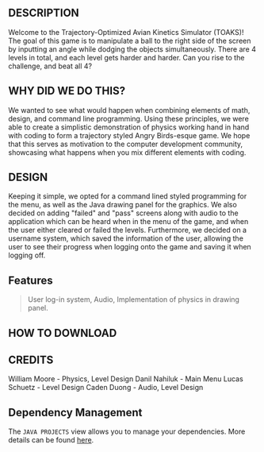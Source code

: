 ## DESCRIPTION
Welcome to the Trajectory-Optimized Avian Kinetics Simulator (TOAKS)! The goal of this game is to manipulate a ball to the right side of the screen by inputting an angle while dodging the objects simultaneously. There are 4 levels in total, and each level gets harder and harder. Can you rise to the challenge, and beat all 4?

## WHY DID WE DO THIS?
We wanted to see what would happen when combining elements of math, design, and command line programming. Using these principles, we were able to create a simplistic demonstration of physics working hand in hand with coding to form a trajectory styled Angry Birds-esque game. We hope that this serves as motivation to the computer development community, showcasing what happens when you mix different elements with coding.

## DESIGN
Keeping it simple, we opted for a command lined styled programming for the menu, as well as the Java drawing panel for the graphics. We also decided on adding "failed" and "pass" screens along with audio to the application which can be heard when in the menu of the game, and when the user either cleared or failed the levels. Furthermore, we decided on a username system, which saved the information of the user, allowing the user to see their progress when logging onto the game and saving it when logging off.  

## Features
> User log-in system,
> Audio,
> Implementation of physics in drawing panel.

## HOW TO DOWNLOAD

## CREDITS 
William Moore - Physics, Level Design
Danil Nahiluk - Main Menu
Lucas Schuetz - Level Design
Caden Duong - Audio, Level Design

## Dependency Management

The `JAVA PROJECTS` view allows you to manage your dependencies. More details can be found [here](https://github.com/microsoft/vscode-java-dependency#manage-dependencies).
